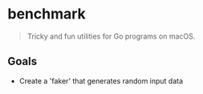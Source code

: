 # benchmark

> Tricky and fun utilities for Go programs on macOS.

## Goals

-   Create a 'faker' that generates random input data
